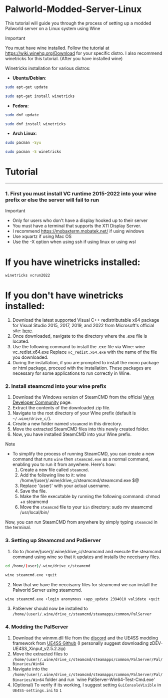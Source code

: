 # Palworld-Modded-Server-Linux
This tutorial will guide you through the process of setting up a modded Palworld server on a Linux system using Wine

> [!IMPORTANT]
> You must have wine installed. Follow the tutorial at https://wiki.winehq.org/Download for your specific distro.
> I also recommend winetricks for this tutorial. (After you have installed wine)

Winetricks installation for various distros:

- **Ubuntu/Debian**:
```bash
sudo apt-get update
```
```bash
sudo apt-get install winetricks
```
- **Fedora**:
```bash
sudo dnf update
```
```bash 
sudo dnf install winetricks
```
- **Arch Linux**:
```bash
sudo pacman -Syu
```
```bash
sudo pacman -S winetricks
```

# Tutorial
---

### 1. First you must install VC runtime 2015-2022 into your wine prefix or else the server will fail to run

> [!IMPORTANT]
> - Only for users who don't have a display hooked up to their server
> - You must have a terminal that supports the X11 Display Server.
> - I recommend https://mobaxterm.mobatek.net/ if using windows
> - Use xquartz if using Mac OS
> - Use the -X option when using ssh if using linux or using wsl

# If you have winetricks installed:
```bash
winetricks vcrun2022
```

# If you don't have winetricks installed:
1. Download the latest supported Visual C++ redistributable x64 package for Visual Studio 2015, 2017, 2019, and 2022 from Microsoft's official site: [here](https://learn.microsoft.com/en-us/cpp/windows/latest-supported-vc-redist?view=msvc-170#visual-studio-2015-2017-2019-and-2022).
2. Once downloaded, navigate to the directory where the .exe file is located.
3. Use the following command to install the .exe file via Wine:
wine vc_redist.x64.exe
Replace `vc_redist.x64.exe` with the name of the file you downloaded.
4. During the installation, if you are prompted to install the mono package or html package, proceed with the installation. These packages are necessary for some applications to run correctly in Wine.

### 2. Install steamcmd into your wine prefix

1. Download the Windows version of SteamCMD from the official [Valve Developer Community](https://developer.valvesoftware.com/wiki/SteamCMD#Windows) page.
2. Extract the contents of the downloaded zip file.
3. Navigate to the root directory of your Wine prefix (default is `~/.wine/drive_c/`).
4. Create a new folder named `steamcmd` in this directory.
5. Move the extracted SteamCMD files into this newly created folder.
6. Now, you have installed SteamCMD into your Wine prefix.

> [!NOTE]
> - To simplify the process of running SteamCMD, you can create a new command that runs `wine` then `steamcmd.exe` as a normal command, enabling you to run it from anywhere. Here's how:
>   1. Create a new file called `steamcmd`.
>   2. Add the following line to it:
>   wine /home/(user)/.wine/drive_c/steamcmd/steamcmd.exe $@
>   3. Replace '(user)' with your actual username.
>   4. Save the file.
>   5. Make the file executable by running the following command:
>   chmod +x steamcmd
>   6. Move the `steamcmd` file to your `bin` directory:
>   sudo mv steamcmd /usr/local/bin/
>
> Now, you can run SteamCMD from anywhere by simply typing `steamcmd` in the terminal.

### 3. Setting up Steamcmd and PalServer
1. Go to /home/(user)/.wine/drive_c/steamcmd and execute the steamcmd command using wine so that it updates and installs the neccisarry files.
```bash
cd /home/(user)/.wine/drive_c/steamcmd
```
```bash
wine steamcmd.exe +quit
```
2. Now that we have the neccisarry files for steamcmd we can install the Palworld Server using steamcmd.
```bash
wine steamcmd.exe +login anonymous +app_update 2394010 validate +quit
```
3. PalServer should now be installed to `/home/(user)/.wine/drive_c/steamcmd/steamapps/common/PalServer`

### 4. Modding the PalServer
1. Download the winmm.dll file from the [discord](https://cdn.discordapp.com/attachments/1107095082567471114/1200053412126003250/winmm.zip) and the UE4SS modding framework from [UE4SS Github](https://github.com/UE4SS-RE/RE-UE4SS/releases/tag/v2.5.2) (I personally suggest downloading zDEV-UE4SS_Xinput_v2.5.2.zip)
2. Move the extracted files to `/home/(user)/.wine/drive_c/steamcmd/steamapps/common/PalServer/Pal/Binaries/Win64`
3. Navigate into the `/home/(user)/.wine/drive_c/steamcmd/steamapps/common/PalServer/Pal/Binaries/Win64` folder and run `wine PalServer-Win64-Test-Cmd.exe'
4. (Optional) To verify if its working, I suggest setting `GuiConsoleVisible` in `UE4SS-settings.ini` to `1`

